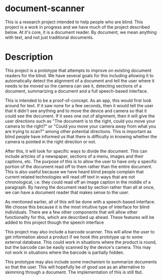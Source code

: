 # document-scanner

This is a research project intended to help people who are blind. This project is a work in progress and we have much of the project described below. At it's core, it is a document reader. By document, we mean anything with text, and not just traditional documents.

# Description

This project is a prototype that attempts to improve on existing document readers for the blind. We have several goals for this including allowing it to automatically detect the alignment of a document and tell the user where it needs to be moved so the camera can see it, detecting sections of a document, summarizing a document and a full speech-based interface.

This is intended to be a proof-of-concept. As an app, this would first look around for text. If it saw none for a few seconds, then it would tell the user that it didn't see anything and to move the device and camera so that it could see the document. If it sees one out of alignment, then it will give the user directions such as "The document is to the right, could you move your camera to the right?" or "Could you move your camera away from what you are trying to scan?" among other potential directions. This is important as blind people have informed us that there is difficulty in knowing whether the camera is pointed in the right direction or not.

After this, it will look for specific ways to divide the document. This can include articles of a newspaper, sections of a menu, images and their captions, etc. The purpose of this is to allow the user to have only a specific portion of the document read off to them rather than the entire document. This is also useful because we have heard blind people complain that current related technologies will read off text in ways that are not chronological, i.e. they could read off an image caption in the middle of a paragraph. By having the document read by section rather than all at once, we can have a document reader that makes sense to the user. 

As mentioned earlier, all of this will be done with a speech-based interface. We choose this because it is the most intuitive type of interface for blind individuals. There are a few other components that will allow other functionality for this, which are described up ahead. These features will be added to this project though the speech interface

This project may also include a barcode scanner. This will allow the user to get information about a product if we hook this prototype up to some external database. This could work in situations where the product is round, but the barcode can be easily scanned by the device's camera. This may not work in situations where the barcode is partially hidden.

This prototype may also include some mechanism to summarize documents so that the user. This will hopefully be of good use as an alternative to skimming through a document. The implementation of this is still tbd.


